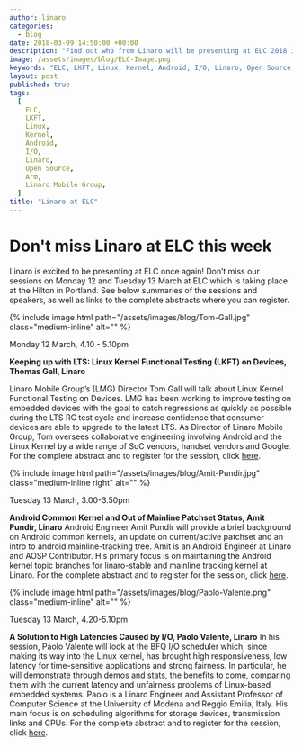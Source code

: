 ```yaml
---
author: linaro
categories:
  - blog
date: 2018-03-09 14:50:00 +00:00
description: "Find out who from Linaro will be presenting at ELC 2018 in Portland this week 12th 14th March 2018"
image: /assets/images/blog/ELC-Image.png
keywords: "ELC, LKFT, Linux, Kernel, Android, I/O, Linaro, Open Source, Arm"
layout: post
published: true
tags:
  [
    ELC,
    LKFT,
    Linux,
    Kernel,
    Android,
    I/O,
    Linaro,
    Open Source,
    Arm,
    Linaro Mobile Group,
  ]
title: "Linaro at ELC"
---
```


# Don't miss Linaro at ELC this week

Linaro is excited to be presenting at ELC once again! Don’t miss our sessions on Monday 12 and Tuesday 13 March at ELC which is taking place at the Hilton in Portland. See below summaries of the sessions and speakers, as well as links to the complete abstracts where you can register.

{% include image.html path="/assets/images/blog/Tom-Gall.jpg"  class="medium-inline"  alt="" %}

Monday 12 March, 4.10 - 5.10pm

**Keeping up with LTS: Linux Kernel Functional Testing (LKFT) on Devices, Thomas Gall, Linaro**

Linaro Mobile Group’s (LMG) Director Tom Gall will talk about Linux Kernel Functional Testing on Devices. LMG has been working to improve testing on embedded devices with the goal to catch regressions as quickly as possible during the LTS RC test cycle and increase confidence that consumer devices are able to upgrade to the latest LTS. As Director of Linaro Mobile Group, Tom oversees collaborative engineering involving Android and the Linux Kernel by a wide range of SoC vendors, handset vendors and Google. For the complete abstract and to register for the session, click [here](https://elciotna18.sched.com/event/DXnC/keeping-up-with-lts-linux-kernel-functional-testing-lkft-on-devices-thomas-gall-linaro).

{% include image.html path="/assets/images/blog/Amit-Pundir.jpg"  class="medium-inline right"  alt="" %}

Tuesday 13 March, 3.00-3.50pm

**Android Common Kernel and Out of Mainline Patchset Status, Amit Pundir, Linaro**
Android Engineer Amit Pundir will provide a brief background on Android common kernels, an update on current/active patchset and an intro to android mainline-tracking tree. Amit is an Android Engineer at Linaro and AOSP Contributor. His primary focus is on maintaining the Android kernel topic branches for linaro-stable and mainline tracking kernel at Linaro. For the complete abstract and to register for the session, click [here](https://elciotna18.sched.com/event/DXnI).

{% include image.html path="/assets/images/blog/Paolo-Valente.png"  class="medium-inline"  alt="" %}

Tuesday 13 March, 4.20-5.10pm

**A Solution to High Latencies Caused by I/O, Paolo Valente, Linaro**
In his session, Paolo Valente will look at the BFQ I/O scheduler which, since making its way into the Linux kernel, has brought high responsiveness, low latency for time-sensitive applications and strong fairness. In particular, he will demonstrate through demos and stats, the benefits to come, comparing them with the current latency and unfairness problems of Linux-based embedded systems. Paolo is a Linaro Engineer and Assistant Professor of Computer Science at the University of Modena and Reggio Emilia, Italy. His main focus is on scheduling algorithms for storage devices, transmission links and CPUs. For the complete abstract and to register for the session, click [here](https://elciotna18.sched.com/event/DXnF).
